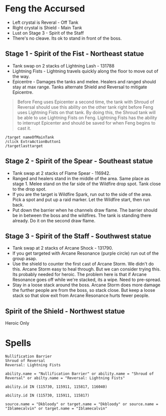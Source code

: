 # Feng the Accursed

- Left crystal is Reveral - Off Tank
- Right crystal is Shield - Main Tank
- Lust on Stage 3 - Spirit of the Staff
- There's no cleave. Its ok to stand in front of the boss.

## Stage 1 - Spirit of the Fist - Northeast statue

- Tank swap on 2 stacks of Lightning Lash - 131788
- Lightning Fists - Lightning travels quickly along the floor to move out of the way.
- Epicentre - Damages the tanks and melee.  Healers and ranged should stay at max range.  Tanks alternate Shield and Reversal to mitigate Epicentre.

> Before Feng uses Epicenter a second time, the tank with Shroud of Reversal should use this ability on the other tank right before Feng uses Lightning Fists on that tank. By doing this, the Shroud tank will be able to use Lightning Fists on Feng. Lightning Fists has the ability to interrupt Epicenter and should be saved for when Feng begins to cast it.

```
/target nameOfMainTank
/click ExtraActionButton1
/targetlasttarget
```

## Stage 2 - Spirit of the Spear - Southeast statue

- Tank swap at 2 stacks of Flame Spear - 116942.
- Ranged and healers stand in the middle of the area. Same place as stage 1.  Melee stand on the far side of the Wildfire drop spot. Tank close to the drop spot.
- If you are the target is Wildfire Spark, run out to the side of the area. Pick a spot and put up a raid marker.  Let the Wildfire start, then run back.
- Put down the barrier when he channels draw flame. The barrier should be in between the boss and the wildfires. The tank is standing there already. Do it on the second draw flame.


## Stage 3 - Spirit of the Staff - Southwest statue

- Tank swap at 2 stacks of Arcane Shock - 131790.
- If you get targeted with Arcane Resonance (purple circle) run out of the group asap.
- Use the shield to counter the first cast of Arcane Storm.  We didn't do this. Arcane Storm easy to heal through. But we can consider trying this. Its probably needed for heroic.  The problem here is that if Arcane Resonance goes off while we're stacked, its a wipe.  Need to pre-spread.
- Stay in a loose stack around the boss. Arcane Storm does more damage the further people are from the boss, so stack close. But keep a loose stack so that slow exit from Arcane Resonance hurts fewer people.

## Spirit of the Shield - Northwest statue

Heroic Only


# Spells

```
Nullification Barrier
Shroud of Reversal
Reversal: Lightning Fists

ability.name = "Nullification Barrier" or ability.name = "Shroud of Reversal" or abilty.name = "Reversal: Lightning Fists" 

ability.id IN (115730, 115911, 115817, 116040)

ability.id IN (115730, 115911, 115817)

source.name = "Dkbloody" or target.name = "Dkbloody" or source.name = "Iblamecalvin" or target.name = "Iblamecalvin"
```

